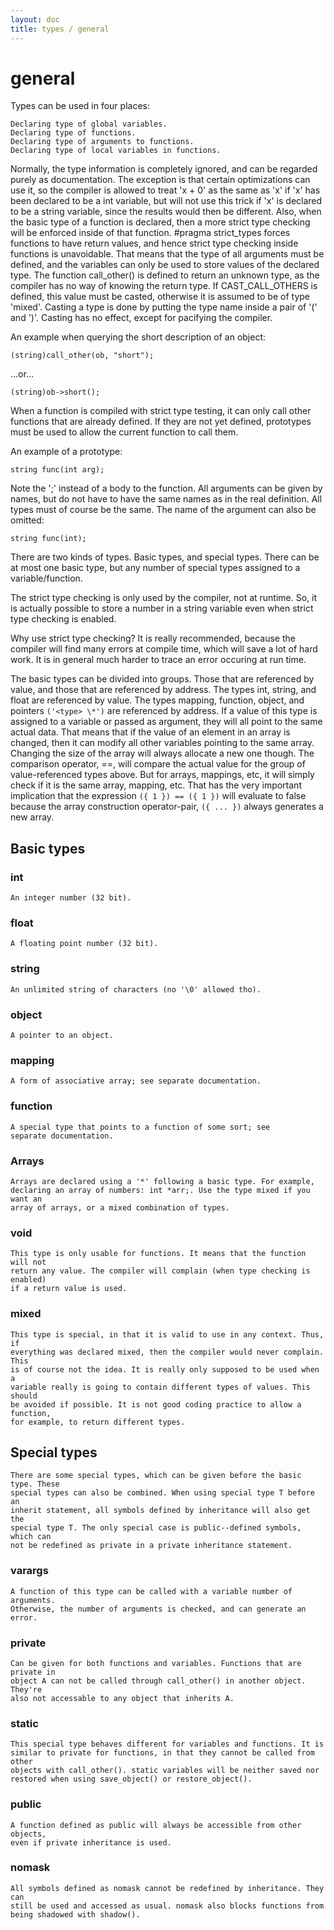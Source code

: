 ```yaml
---
layout: doc
title: types / general
---
```

# general

Types can be used in four places:

    Declaring type of global variables.
    Declaring type of functions.
    Declaring type of arguments to functions.
    Declaring type of local variables in functions.

Normally, the type information is completely ignored, and can be
regarded purely as documentation. The exception is that certain
optimizations can use it, so the compiler is allowed to treat 'x + 0'
as the same as 'x' if 'x' has been declared to be a int variable, but
will not use this trick if 'x' is declared to be a string variable,
since the results would then be different. Also, when the basic type
of a function is declared, then a more strict type checking will be
enforced inside of that function. #pragma strict_types forces
functions to have return values, and hence strict type checking inside
functions is unavoidable. That means that the type of all arguments
must be defined, and the variables can only be used to store values of
the declared type. The function call_other() is defined to return an
unknown type, as the compiler has no way of knowing the return type.
If CAST_CALL_OTHERS is defined, this value must be casted, otherwise
it is assumed to be of type 'mixed'. Casting a type is done by
putting the type name inside a pair of '(' and ')'. Casting has no
effect, except for pacifying the compiler.

An example when querying the short description of an object:

    (string)call_other(ob, "short");

...or...

    (string)ob->short();

When a function is compiled with strict type testing, it can only call other
functions that are already defined. If they are not yet defined, prototypes
must be used to allow the current function to call them.

An example of a prototype:

    string func(int arg);

Note the ';' instead of a body to the function. All arguments can be given
by names, but do not have to have the same names as in the real definition.
All types must of course be the same. The name of the argument can also
be omitted:

    string func(int);

There are two kinds of types. Basic types, and special types. There can be
at most one basic type, but any number of special types assigned to a
variable/function.

The strict type checking is only used by the compiler, not at runtime. So,
it is actually possible to store a number in a string variable even when
strict type checking is enabled.

Why use strict type checking? It is really recommended, because the compiler
will find many errors at compile time, which will save a lot of hard work. It
is in general much harder to trace an error occuring at run time.

The basic types can be divided into groups. Those that are referenced
by value, and those that are referenced by address. The types int,
string, and float are referenced by value. The types mapping,
function, object, and pointers `('<type> \*')` are referenced by address.
If a value of this type is assigned to a variable or passed as
argument, they will all point to the same actual data. That means
that if the value of an element in an array is changed, then it can
modify all other variables pointing to the same array. Changing the
size of the array will always allocate a new one though. The
comparison operator, ==, will compare the actual value for the group
of value-referenced types above. But for arrays, mappings, etc, it
will simply check if it is the same array, mapping, etc. That has the
very important implication that the expression `({ 1 }) == ({ 1 })` will
evaluate to false because the array construction operator-pair,
`({ ... })` always generates a new array.


## Basic types

### int

    An integer number (32 bit).

### float

    A floating point number (32 bit).

### string

    An unlimited string of characters (no '\0' allowed tho).

### object

    A pointer to an object.

### mapping

    A form of associative array; see separate documentation.

### function

    A special type that points to a function of some sort; see
    separate documentation.

### Arrays

    Arrays are declared using a '*' following a basic type. For example,
    declaring an array of numbers: int *arr;. Use the type mixed if you want an
    array of arrays, or a mixed combination of types.

### void

    This type is only usable for functions. It means that the function will not
    return any value. The compiler will complain (when type checking is enabled)
    if a return value is used.

### mixed

    This type is special, in that it is valid to use in any context. Thus, if
    everything was declared mixed, then the compiler would never complain. This
    is of course not the idea. It is really only supposed to be used when a
    variable really is going to contain different types of values. This should
    be avoided if possible. It is not good coding practice to allow a function,
    for example, to return different types.

## Special types

    There are some special types, which can be given before the basic type. These
    special types can also be combined. When using special type T before an
    inherit statement, all symbols defined by inheritance will also get the
    special type T. The only special case is public--defined symbols, which can
    not be redefined as private in a private inheritance statement.

### varargs

    A function of this type can be called with a variable number of arguments.
    Otherwise, the number of arguments is checked, and can generate an error.

### private

    Can be given for both functions and variables. Functions that are private in
    object A can not be called through call_other() in another object. They're
    also not accessable to any object that inherits A.

### static

    This special type behaves different for variables and functions. It is
    similar to private for functions, in that they cannot be called from other
    objects with call_other(). static variables will be neither saved nor
    restored when using save_object() or restore_object().

### public

    A function defined as public will always be accessible from other objects,
    even if private inheritance is used.

### nomask

    All symbols defined as nomask cannot be redefined by inheritance. They can
    still be used and accessed as usual. nomask also blocks functions from
    being shadowed with shadow().
